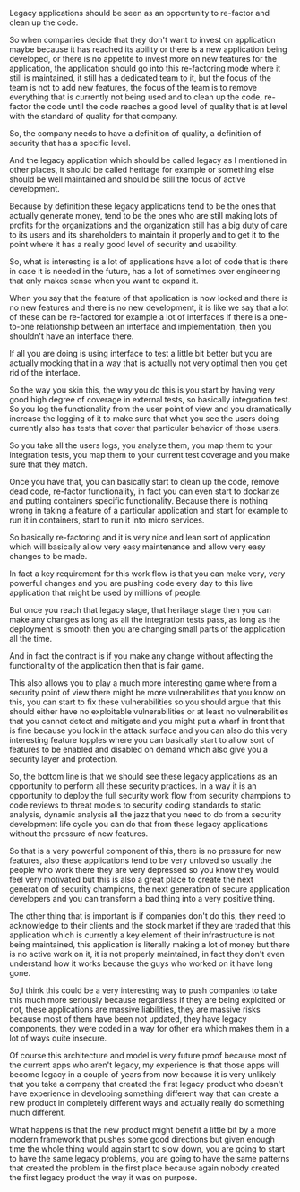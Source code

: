 Legacy applications should be seen as an opportunity to re-factor and clean up the code.

So when companies decide that they don't want to invest on application maybe because it has reached its ability or there is a new application being developed, or there is no appetite to invest more on new features for the application, the application should go into this re-factoring mode where it still is maintained, it still has a dedicated team to it, but the focus of the team is not to add new features, the focus of the team is to remove everything that is currently not being used and to clean up the code, re-factor the code until the code reaches a good level of quality that is at level with the standard of quality for that company.

So, the company needs to have a definition of quality, a definition of security that has a specific level. 

And the legacy application which should be called legacy as I mentioned in other places, it should be called heritage for example or something else should be well maintained and should be still the focus of active development.

Because by definition these legacy applications tend to be the ones that actually generate money, tend to be the ones who are still making lots of profits  for the organizations and the organization still has a big duty of care to its users and its shareholders to maintain it properly and to get it to the point where it has a really good level of security and usability.

So, what is interesting is a lot of applications have a lot of code that is there in case it is needed in the future, has a lot of sometimes over engineering that only makes sense when you want to expand it.

When you say that the feature of that application is now locked and there is no new features and there is no new development, it is like we say that a lot of these can be re-factored for example a lot of interfaces if there is a one-to-one relationship between an interface and implementation, then you shouldn't have an interface there. 

If all you are doing is using interface to test a little bit better but you are actually mocking that in a way that is actually not very optimal then you get rid of the interface.

So the way you skin this, the way you do this is you start by having very good high degree of coverage in external tests, so basically integration test. So you log the functionality from the user point of view and you dramatically increase the logging of it to make sure that what you see the users doing currently also has tests that cover that particular behavior of those users.

So you take all the users logs, you analyze them, you map them to your integration tests, you map them to your current test coverage and you make sure that they match.

Once you have that, you can basically start to clean up the code, remove dead code, re-factor functionality, in fact you can even start to dockarize and putting containers specific functionality. Because there is nothing wrong in taking a feature of a particular application and start for example to run it in containers, start to run it into micro services.  

So basically re-factoring and it is very nice and lean sort of application which will basically allow very easy maintenance and allow very easy changes to be made.

In fact a key requirement for this work flow is that you can make very, very powerful changes and you are pushing code every day to this live application that might be used by millions of people.

But once you reach that legacy stage, that heritage stage then you can make any changes as long as all the integration tests pass, as long as the deployment is smooth then you are changing small parts of the application all the time. 

And in fact the contract is if you make any change without affecting the functionality of the application then that is fair game.

This also allows you to play a much more interesting game where from a security point of view there might be more vulnerabilities that you know on this, you can start to fix these vulnerabilities so you should argue that this should either have no exploitable vulnerabilities or at least no vulnerabilities that you cannot detect and mitigate and you might put a wharf in front that is fine because you lock in the attack surface and you can also do this very interesting feature topples where you can basically start to allow sort of features to be enabled and disabled on demand which also give you a security layer and protection.

So, the bottom line is that we should see these legacy applications as an opportunity to perform all these security practices. In a way it is an opportunity to deploy the full security work flow from security champions to code reviews to threat models to security coding standards to static analysis, dynamic analysis all the jazz that you need to do from a security development life cycle you can do that from these legacy applications without the pressure of new features.

So that is a very powerful component of this, there is no pressure for new features, also these applications tend to be very unloved so usually the people who work there they are very depressed so you know they would feel very motivated but this is also a great place to create the next generation of security champions, the next generation of secure application developers and you can transform a bad thing into a very positive thing.

The other thing that is important is if companies don't do this, they need to acknowledge to their clients and the stock market if they are traded that this application which is currently a key element of their infrastructure is not being maintained, this application is literally making a lot of money but there is no active work on it, it is not properly maintained, in fact they don't even understand how it works because the guys who worked on it have long gone.

So,I think this could be a very interesting way to push companies to take this much more seriously because regardless if they are being exploited or not, these applications are  massive liabilities, they are massive risks because most of them have been not updated, they have legacy components, they were coded in a way for other era which makes them in a lot of ways quite insecure. 

Of course this architecture and model is very future proof because most of the current apps who aren't legacy, my experience is that those apps will become legacy in a couple of years from now because it is very unlikely that you take a company that created the first legacy product who doesn't have experience in developing something different way that can create a new product in completely different ways and actually really do something much different. 

What happens is that the new product might benefit a little bit by a more modern framework that pushes some good directions but given enough time the whole thing would again start to slow down, you are going to start to have the same legacy problems, you are going to have the same patterns that created the problem in the first place because again nobody created the first legacy product the way it was on purpose.
